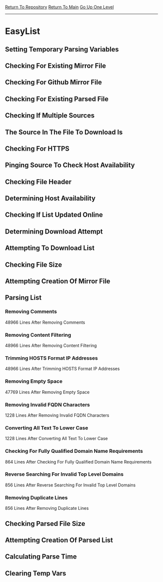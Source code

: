 [Return To Repository](https://github.com/deathbybandaid/piholeparser/)
[Return To Main](https://github.com/deathbybandaid/piholeparser/blob/master/RecentRunLogs/Mainlog.md)
[Go Up One Level](https://github.com/deathbybandaid/piholeparser/blob/master/RecentRunLogs/TopLevelScripts/30-Processing-External-Blacklists.md)
____________________________________
# EasyList
## Setting Temporary Parsing Variables
## Checking For Existing Mirror File
## Checking For Github Mirror File
## Checking For Existing Parsed File
## Checking If Multiple Sources
## The Source In The File To Download Is
## Checking For HTTPS
## Pinging Source To Check Host Availability
## Checking File Header
## Determining Host Availability
## Checking If List Updated Online
## Determining Download Attempt
## Attempting To Download List
## Checking File Size
## Attempting Creation Of Mirror File
## Parsing List
### Removing Comments
48966 Lines After Removing Comments
### Removing Content Filtering
48966 Lines After Removing Content Filtering
### Trimming HOSTS Format IP Addresses
48966 Lines After Trimming HOSTS Format IP Addresses
### Removing Empty Space
47769 Lines After Removing Empty Space
### Removing Invalid FQDN Characters
1228 Lines After Removing Invalid FQDN Characters
### Converting All Text To Lower Case
1228 Lines After Converting All Text To Lower Case
### Checking For Fully Qualified Domain Name Requirements
864 Lines After Checking For Fully Qualified Domain Name Requirements
### Reverse Searching For Invalid Top Level Domains
856 Lines After Reverse Searching For Invalid Top Level Domains
### Removing Duplicate Lines
856 Lines After Removing Duplicate Lines
## Checking Parsed File Size
## Attempting Creation Of Parsed List
## Calculating Parse Time
## Clearing Temp Vars
